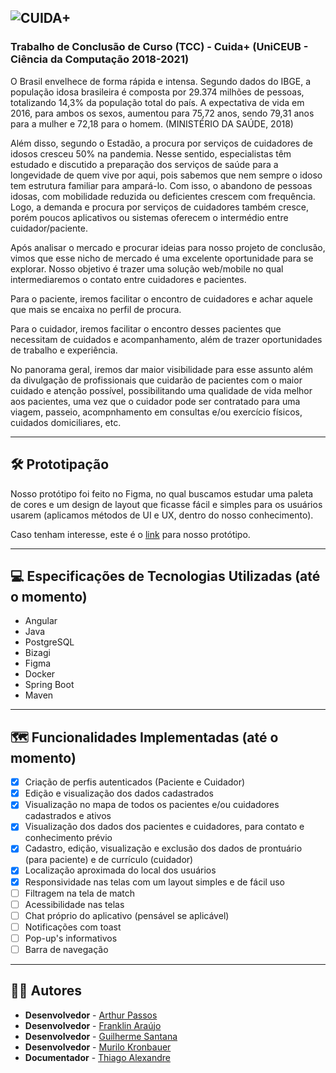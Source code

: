 ![CUIDA+](https://user-images.githubusercontent.com/51242246/145216583-79ee788c-60bf-4efa-9677-07cbc87d42a5.png)
---------------------------------------------------------------------------------------------------------------------------------------------------------------------------------
<h3><b>Trabalho de Conclusão de Curso (TCC) - Cuida+ (UniCEUB - Ciência da Computação 2018-2021)</h3></b>

O Brasil envelhece de forma rápida e intensa. Segundo dados do IBGE, a população idosa brasileira é composta por 29.374 milhões de pessoas, totalizando 14,3% da população total do país. A expectativa de vida em 2016, para ambos os sexos, aumentou para 75,72 anos, sendo 79,31 anos para a mulher e 72,18 para o homem. (MINISTÉRIO DA SAÚDE, 2018)

Além disso, segundo o Estadão, a procura por serviços de cuidadores de idosos cresceu 50% na pandemia. Nesse sentido, especialistas têm estudado e discutido a preparação dos serviços de saúde para a longevidade de quem vive por aqui, pois sabemos que nem sempre o idoso tem estrutura familiar para ampará-lo. Com isso, o abandono de pessoas idosas, com mobilidade reduzida ou deficientes crescem com frequência. Logo, a demanda e procura por serviços de cuidadores também cresce, porém poucos aplicativos ou sistemas oferecem o intermédio entre cuidador/paciente.

Após analisar o mercado e procurar ideias para nosso projeto de conclusão, vimos que esse nicho de mercado é uma excelente oportunidade para se explorar. Nosso objetivo é trazer uma solução web/mobile no qual intermediaremos o contato entre cuidadores e pacientes.

Para o paciente, iremos facilitar o encontro de cuidadores e achar aquele que mais se encaixa no perfil de procura.

Para o cuidador, iremos facilitar o encontro desses pacientes que necessitam de cuidados e acompanhamento, além de trazer oportunidades de trabalho e experiência.

No panorama geral, iremos dar maior visibilidade para esse assunto além da divulgação de profissionais que cuidarão de pacientes com o maior cuidado e atenção possível, possibilitando uma qualidade de vida melhor aos pacientes, uma vez que o cuidador pode ser contratado para uma viagem, passeio, acompnhamento em consultas e/ou exercício físicos, cuidados domiciliares, etc.

---------------------------------------------------------------------------------------------------------------------------------------------------------------------------------

## 🛠️ Prototipação

Nosso protótipo foi feito no Figma, no qual buscamos estudar uma paleta de cores e um design de layout que ficasse fácil e simples para os usuários usarem (aplicamos métodos de UI e UX, dentro do nosso conhecimento).

Caso tenham interesse, este é o [link](https://www.figma.com/file/erTpGs5qAI04C1YsZtCxai/Cuida%2B?node-id=0%3A1) para nosso protótipo.

---------------------------------------------------------------------------------------------------------------------------------------------------------------------------------

## 💻 Especificações de Tecnologias Utilizadas (até o momento)

- Angular
- Java
- PostgreSQL
- Bizagi
- Figma
- Docker
- Spring Boot
- Maven

---------------------------------------------------------------------------------------------------------------------------------------------------------------------------------

## 🗺️ Funcionalidades Implementadas (até o momento)

- [x] Criação de perfis autenticados (Paciente e Cuidador)
- [x] Edição e visualização dos dados cadastrados
- [x] Visualização no mapa de todos os pacientes e/ou cuidadores cadastrados e ativos
- [x] Visualização dos dados dos pacientes e cuidadores, para contato e conhecimento prévio
- [x] Cadastro, edição, visualização e exclusão dos dados de prontuário (para paciente) e de currículo (cuidador)
- [x] Localização aproximada do local dos usuários
- [x] Responsividade nas telas com um layout simples e de fácil uso
- [ ] Filtragem na tela de match
- [ ] Acessibilidade nas telas
- [ ] Chat próprio do aplicativo (pensável se aplicável)
- [ ] Notificações com toast
- [ ] Pop-up's informativos
- [ ] Barra de navegação

---------------------------------------------------------------------------------------------------------------------------------------------------------------------------------

## 👨‍💻 Autores

* **Desenvolvedor** - [Arthur Passos](https://github.com/arthurpss)
* **Desenvolvedor** - [Franklin Araújo](https://github.com/franklinarauj)
* **Desenvolvedor** - [Guilherme Santana](https://github.com/guilhermersantana)
* **Desenvolvedor** - [Murilo Kronbauer](https://github.com/murilo-kronbauer)
* **Documentador** - [Thiago Alexandre](https://www.linkedin.com/in/thiago-alexandre-fernandes-silva-47536795/)
